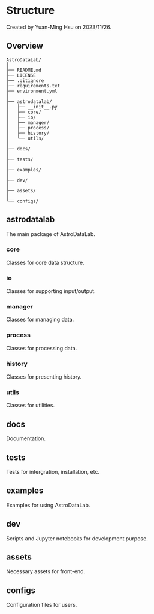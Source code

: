 # Structure
Created by Yuan-Ming Hsu on 2023/11/26.

## Overview

```
AstroDataLab/
│
├── README.md
├── LICENSE
├── .gitignore
├── requirements.txt
├── environment.yml
│
├── astrodatalab/
│   ├── __init__.py
│   ├── core/
│   ├── io/
│   ├── manager/
│   ├── process/
│   ├── history/
│   └── utils/
│
├── docs/
│
├── tests/
│
├── examples/
│
├── dev/
│
├── assets/
│
└── configs/
```

## astrodatalab
The main package of AstroDataLab.

### core
Classes for core data structure.

### io
Classes for supporting input/output.

### manager
Classes for managing data.

### process
Classes for processing data.

### history
Classes for presenting history.

### utils
Classes for utilities.

## docs
Documentation.

## tests
Tests for intergration, installation, etc.

## examples
Examples for using AstroDataLab.

## dev
Scripts and Jupyter notebooks for development purpose.

## assets
Necessary assets for front-end.

## configs
Configuration files for users.
